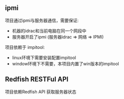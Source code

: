 



## ipmi
项目通过ipmi与服务器通信，需要保证:
* 机器的idrac和当前电脑在同一个网段中
* 服务器开启了ipmi (服务器idrac => 网络 => IPMI)

项目依赖于 impitool:
* linux环境下需要安装配置impitool
* window环境下不需要，本项目内置了win版本的impitool

## Redfish RESTFul API
项目依赖Redfish API 获取服务器状态




